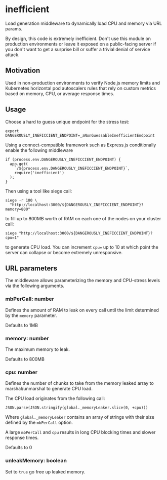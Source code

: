 # inefficient

Load generation middleware to dynamically load CPU and memory via URL params.

By design, this code is extremely inefficient. Don't use this module on
production environments or leave it exposed on a public-facing server
if you don't want to get a surprise bill or
suffer a trivial denial of service attack.

## Motivation

Used in non-production environments to verify Node.js memory limits and
Kubernetes horizontal pod autoscalers rules that rely on custom metrics based
on memory, CPU, or average response times.


## Usage

Choose a hard to guess unique endpoint for the stress test:

    export DANGEROUSLY_INEFICCIENT_ENDPOINT=_aNonGuessableInefficientEndpoint


Using a connect-compatible framework such as Express.js conditionally enable
the following middleware

    if (process.env.DANGEROUSLY_INEFICCIENT_ENDPOINT) {
      app.get(
        `/${process.env.DANGEROUSLY_INEFICCIENT_ENDPOINT}`,
        require('inefficient')
      );
    }

Then using a tool like siege call:

    siege -r 100 \
      "http://localhost:3000/${DANGEROUSLY_INEFICCIENT_ENDPOINT}?memory=800"

to fill up to 800MB worth of RAM on each one of the nodes on your cluster call:

    siege "http://localhost:3000/${DANGEROUSLY_INEFICCIENT_ENDPOINT}?cpu=1"

to generate CPU load. You can increment `cpu=` up to 10 at which point the
server can collapse or become extremely unresponsive.

## URL parameters

The middleware allows parameterizing the memory and CPU-stress levels via the
following arguments.

### mbPerCall: number

Defines the amount of RAM to leak on every call until the limit determined by
the `memory` parameter.

Defaults to 1MB

### memory: number

The maximum memory to leak.

Defaults to 800MB

### cpu: number

Defines the number of chunks to take from the memory leaked array to
marshal/unmarshal to generate CPU load.

The CPU load originates from the following call:

    JSON.parse(JSON.stringify(global._memoryLeaker.slice(0, +cpu)))

Where `global._memoryLeaker`  contains an array of strings with their size
defined by the `mbPerCall` option.

A large `mbPerCall` and `cpu` results in long CPU blocking times and slower
response times.

Defaults to 0

### unleakMemory: boolean

Set to `true` go free up leaked memory.
